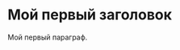 <html>
    <link rel="shortcut icon" type="image/x-icon" href="favicon.ico">
<body>
<link rel="shortcut icon" type="image/x-icon" href="favicon.ico">
<h1>Мой первый заголовок</h1>

<p>Мой первый параграф.</p>

</body>
</html>

